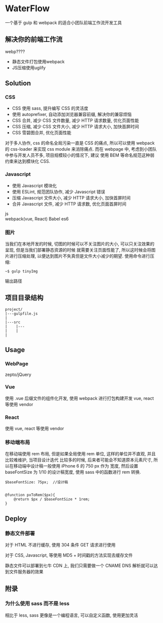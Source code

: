 # WaterFlow 

一个基于 gulp 和 webpack 的适合小团队前端工作流开发工具
## 解决你的前端工作流

webp????
* 静态文件打包使用webpack
* JS压缩使用uglify

## Solution
### CSS
* CSS 使用 sass, 提升编写 CSS 的灵活度
* 使用 autoprefixer, 自动添加浏览器兼容前缀, 解决你的兼容烦恼
* CSS 合并, 减少 CSS 文件数量, 减少 HTTP 请求数量, 优化页面性能
* CSS 压缩, 减少 CSS 文件大小, 减少 HTTP 请求大小, 加快首屏时间
* CSS 雪碧图合并, 优化页面性能

对于多人协作, css 的命名全局污染一直是 CSS 的痛点, 所以可以使用 webpack 的 css-loader 来实现
css module 来消除痛点. 而在 webpage 中, 考虑到小团队中参与开发人员不多, 项目规模较小的情况下, 建议
使用 BEM 等命名规范这种弱约束来达到模块化 CSS.

### Javascript
* 使用 Javascript 模块化
* 使用 ESLint, 规范团队协作, 减少 Javascript 错误
* 压缩 Javascript 文件大小,  减少 HTTP 请求大小, 加快首屏时间
* 合并 Javascript 文件, 减少 HTTP 请求数, 优化页面首屏时间

js  
webpack(vue, React)
Babel es6

### 图片
当我们在本地开发的时候, 切图的时候可以不关注图片的大小, 可以只关注效果的呈现, 但是当我们部署静态资源的时候
就需要关注页面性能了, 所以这时候会将图片进行压缩处理, 以便达到图片不失真但是文件大小减少的期望.
使用命令进行压缩: 
```
~$ gulp tinyImg
```
输出路径

## 项目目录结构
```
project/
|---gulpfile.js
|
|---src
|    |---
|    |
|
```


## Usage
### WebPage
zepto/jQuery

### Vue
使用 .vue 后缀文件的组件化开发, 使用 webpack 进行打包构建开发
vue, react 等使用 vendor

### React
使用 
vue, react 等使用 vendor

### 移动端布局
在移动端使用 rem 布局, 但是如果全局使用 rem 单位, 这样的单位并不直观, 并且比较难维护, 当项目设计迭代
比较多的时候, 后来者可能会不知道原本元素尺寸, 所以在移动端中设计稿一般使用 iPhone 6 的 750 px 作为
宽度, 然后设置 baseFontSize 为 1/10 的设计稿宽度, 使用 sass 中的函数进行 rem 转换.

```
$baseFontSize: 75px;  //设计稿


@function pxToRem($px){
	@return $px / $baseFontSize * 1rem;
}
```

## Deploy
### 静态文件部署

对于 HTML 不进行缓存, 使用 304 条件 GET 请求进行使用

对于 CSS, Javascript, 等使用 MD5 + 时间戳的方法实现去缓存文件

静态文件可以部署到七牛 CDN 上, 我们只需要做一个 CNAME DNS 解析就可以达到文件服务器的效果

## 附录
### 为什么使用 sass 而不是 less
相比于 less, sass 更像是一个编程语言, 可以自定义函数, 使用更加灵活












